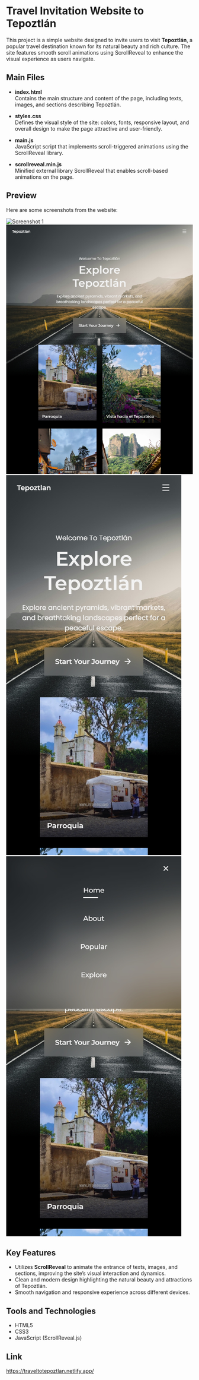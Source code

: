 # Travel Invitation Website to Tepoztlán

This project is a simple website designed to invite users to visit **Tepoztlán**, a popular travel destination known for its natural beauty and rich culture. The site features smooth scroll animations using ScrollReveal to enhance the visual experience as users navigate.

## Main Files

- **index.html**  
  Contains the main structure and content of the page, including texts, images, and sections describing Tepoztlán.

- **styles.css**  
  Defines the visual style of the site: colors, fonts, responsive layout, and overall design to make the page attractive and user-friendly.

- **main.js**  
  JavaScript script that implements scroll-triggered animations using the ScrollReveal library.

- **scrollreveal.min.js**  
  Minified external library ScrollReveal that enables scroll-based animations on the page.

## Preview


Here are some screenshots from the website:

![Screenshot 1](1.jpeg)  
![Screenshot 2](2.jpeg)  
![Screenshot 3](3.jpeg)  
![Screenshot 4](4.jpeg)  

## Key Features

- Utilizes **ScrollReveal** to animate the entrance of texts, images, and sections, improving the site’s visual interaction and dynamics.  
- Clean and modern design highlighting the natural beauty and attractions of Tepoztlán.  
- Smooth navigation and responsive experience across different devices.


## Tools and Technologies

- HTML5  
- CSS3  
- JavaScript (ScrollReveal.js)

## Link
https://traveltotepoztlan.netlify.app/

